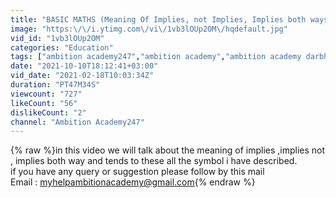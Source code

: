 ```yaml
---
title: "BASIC MATHS (Meaning Of Implies, not Implies, Implies both ways & Tends To) By : B.P.Yadav Sir"
image: "https:\/\/i.ytimg.com\/vi\/1vb3lOUp2OM\/hqdefault.jpg"
vid_id: "1vb3lOUp2OM"
categories: "Education"
tags: ["ambition academy247","ambition academy","ambition academy darbhanga"]
date: "2021-10-10T18:12:41+03:00"
vid_date: "2021-02-18T10:03:34Z"
duration: "PT47M34S"
viewcount: "727"
likeCount: "56"
dislikeCount: "2"
channel: "Ambition Academy247"
---
```

{% raw %}in this video we will talk about the meaning of implies ,implies not , implies both way and tends to these all the symbol i have described.<br />if you have any query or suggestion please follow by this mail<br />Email : myhelpambitionacademy@gmail.com{% endraw %}
